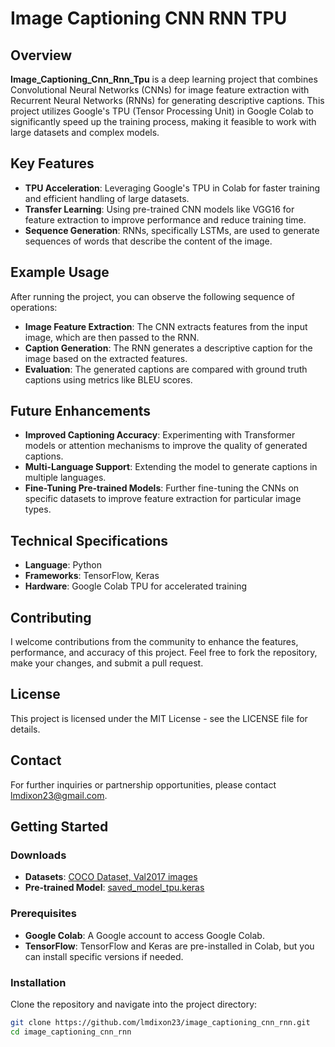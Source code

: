 # Image Captioning CNN RNN TPU

## Overview

**Image_Captioning_Cnn_Rnn_Tpu** is a deep learning project that combines Convolutional Neural Networks (CNNs) for image feature extraction with Recurrent Neural Networks (RNNs) for generating descriptive captions. This project utilizes Google's TPU (Tensor Processing Unit) in Google Colab to significantly speed up the training process, making it feasible to work with large datasets and complex models.

## Key Features

- **TPU Acceleration**: Leveraging Google's TPU in Colab for faster training and efficient handling of large datasets.
- **Transfer Learning**: Using pre-trained CNN models like VGG16 for feature extraction to improve performance and reduce training time.
- **Sequence Generation**: RNNs, specifically LSTMs, are used to generate sequences of words that describe the content of the image.

## Example Usage

After running the project, you can observe the following sequence of operations:

- **Image Feature Extraction**: The CNN extracts features from the input image, which are then passed to the RNN.
- **Caption Generation**: The RNN generates a descriptive caption for the image based on the extracted features.
- **Evaluation**: The generated captions are compared with ground truth captions using metrics like BLEU scores.

## Future Enhancements

- **Improved Captioning Accuracy**: Experimenting with Transformer models or attention mechanisms to improve the quality of generated captions.
- **Multi-Language Support**: Extending the model to generate captions in multiple languages.
- **Fine-Tuning Pre-trained Models**: Further fine-tuning the CNNs on specific datasets to improve feature extraction for particular image types.

## Technical Specifications

- **Language**: Python
- **Frameworks**: TensorFlow, Keras
- **Hardware**: Google Colab TPU for accelerated training

## Contributing

I welcome contributions from the community to enhance the features, performance, and accuracy of this project. Feel free to fork the repository, make your changes, and submit a pull request.

## License

This project is licensed under the MIT License - see the LICENSE file for details.

## Contact

For further inquiries or partnership opportunities, please contact lmdixon23@gmail.com.

## Getting Started

### Downloads

- **Datasets**: [COCO Dataset, Val2017 images](http://images.cocodataset.org/zips/val2017.zip)
- **Pre-trained Model**: [saved_model_tpu.keras](https://drive.google.com/file/d/1-4cxaETjo6f1h9AHolJzcbzxssDeg_yW/view?usp=drive_link)


### Prerequisites

- **Google Colab**: A Google account to access Google Colab.
- **TensorFlow**: TensorFlow and Keras are pre-installed in Colab, but you can install specific versions if needed.

### Installation

Clone the repository and navigate into the project directory:

```bash
git clone https://github.com/lmdixon23/image_captioning_cnn_rnn.git
cd image_captioning_cnn_rnn
